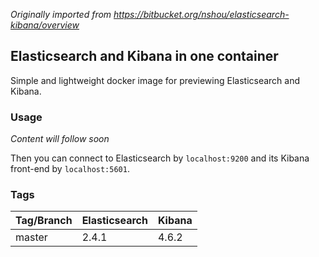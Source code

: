 *Originally imported from https://bitbucket.org/nshou/elasticsearch-kibana/overview*

## Elasticsearch and Kibana in one container

Simple and lightweight docker image for previewing Elasticsearch and Kibana.

### Usage

*Content will follow soon*

Then you can connect to Elasticsearch by `localhost:9200` and its Kibana front-end by `localhost:5601`.

### Tags

Tag/Branch     | Elasticsearch | Kibana
------- | ------------- | ------
master  |  2.4.1        | 4.6.2

